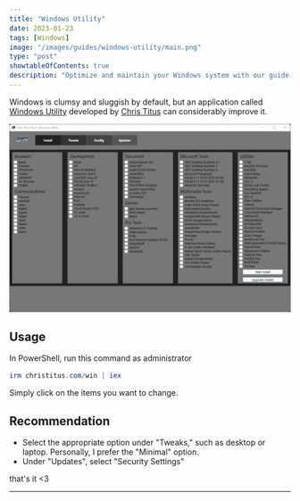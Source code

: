 ```yaml
---
title: "Windows Utility"
date: 2023-01-23
tags: [Windows]
image: "/images/guides/windows-utility/main.png"
type: "post"
showtableOfContents: true
description: "Optimize and maintain your Windows system with our guide to essential Windows utilities. Learn how to use antivirus programs, disk cleanup tools, and more."
---
```


Windows is clumsy and sluggish by default, but an application called [Windows Utility](https://github.com/ChrisTitusTech/winutil) developed by [Chris Titus](https://github.com/christitustech) can considerably improve it.

![screenshot of the utility](https://github.com/ChrisTitusTech/winutil/blob/main/screen-install.png?raw=true)

## Usage 
In PowerShell, run this command as administrator

```powershell
irm christitus.com/win | iex
```
Simply click on the items you want to change.

## Recommendation
- Select the appropriate option under "Tweaks," such as desktop or laptop. Personally, I prefer the "Minimal" option.
- Under "Updates", select "Security Settings" 

that's it <3

----

  